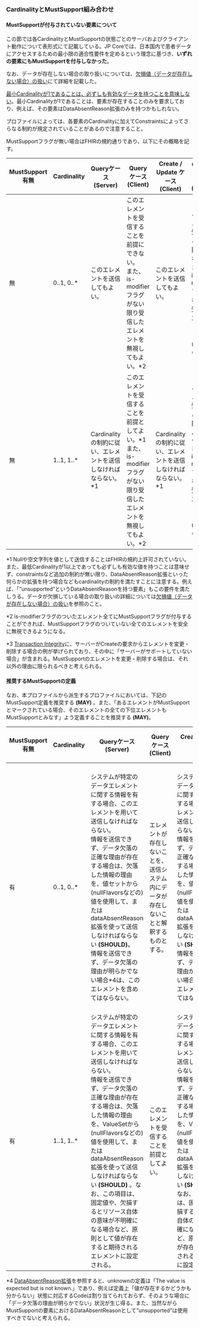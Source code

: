 ### CardinalityとMustSupport組み合わせ
#### MustSupportが付与されていない要素について
この節では各CardinalityとMustSupportの状態ごとのサーバおよびクライアント動作について表形式にて記載している。JP Coreでは、日本国内で患者データにアクセスするための最小限の適合性要件を定めるという理念に基づき、**いずれの要素にもMustSupportを付与しなかった**。

なお、データが存在しない場合の取り扱いについては、[欠損値（データが存在しない場合）の扱い](guide-handlingOfNonExistentData.html)にて詳細を記載した。

[最小Cardinalityが1であることは、必ずしも有効なデータを持つことを意味しない](https://www.hl7.org/fhir/R4/conformance-rules.html#:~:text=an%20element%20to%20a-,minimum%20cardinality%20of%201,-does%20not%20ensure)。最小Cardinalityが1であることは、要素が存在することのみを要求しており、例えば、その要素はDataAbsentReason拡張のみを持つかもしれない。

プロファイルによっては、各要素のCardinalityに加えてConstraintsによってさらなる制約が規定されていることがあるので注意すること。

MustSupportフラグが無い場合はFHIRの規約通りであり、以下にその概略を記す。

|  MustSupport有無  |  Cardinality  |  Queryケース<BR>(Server)  |  Queryケース<BR>(Client) |  Create / Update ケース<BR>(Client)  |  Create / Update ケース<BR>(Server)  |
| ---- | ---- | ---- | ---- | ---- | ---- |
|  無  |  0..1, 0..\*  | このエレメントを送信してもよい。 |  このエレメントを受信することを前提にできない。<br>また、is-modifierフラグがない限り受信したエレメントを無視してもよい。\*2 | このエレメントを送信してもよい。 | このエレメントを受信することを前提にできない。<br>また、is-modifierフラグがない限り受信したエレメントを無視してもよい。\*2,\*3 |
|  無   |  1..1, 1..\*  | Cardinalityの制約に従い、エレメントを送信しなければならない。\*1 | このエレメントを受信することを前提としてよい。\*1<br>また、is-modifierフラグがない限り受信したエレメントを無視してもよい。\*2 | Cardinalityの制約に従い、エレメントを送信しなければならない。\*1 | このエレメントを受信することを前提としてよい。\*1<br>また、is-modifierフラグがない限り受信したエレメントを無視してもよい。\*2,\*3 |

\*1 Nullや空文字列を値として送信することはFHIRの規約上許可されていない。また、最低Cardinalityが1以上であっても必ずしも有効な値を持つことは意味せず、constraintsなど追加の制約が無い限り、DataAbsentReason拡張といった何らかの拡張を持つ場合などもcardinalityの制約を満たすことに注意する。例えば、「”unsupported”というDataAbsentReasonを持つ要素」もこの要件を満たしうる。データが欠損している場合の取り扱いの詳細については[欠損値（データが存在しない場合）の扱い](guide-handlingOfNonExistentData.html)を参照のこと。

\*2 is-modifierフラグのついたエレメント全てにMustSupportフラグが付与することができれば、MustSupportフラグのついていない全てのエレメントを安全に無視できるようになる。

\*3 [Transaction Integrity](https://www.hl7.org/fhir/R4/http.html#transactional-integrity)に、サーバーがCreateの要求からエレメントを変更・削除する場合の例が挙げられており、その中に「サーバーがサポートしていない場合」が含まれる。MustSupportのエレメントを変更・削除する場合は、それ以外の理由に限られるべきと考えられる。

#### 推奨するMustSupportの定義
なお、本プロファイルから派生するプロファイルにおいては、下記のMustSupport定義を推奨する **(MAY)** 。また、「あるエレメントがMustSupportとマークされている場合、そのエレメントの全ての下位エレメントもMustSupportとみなす」よう定義することを推奨する **(MAY)**。

|  MustSupport有無  |  Cardinality  |  Queryケース<BR>(Server)  |  Queryケース<BR>(Client) |  Create / Update ケース<BR>(Client)  |  Create / Update ケース<BR>(Server)  |
| ---- | ---- | ---- | ---- | ---- | ---- |
|  有  |  0..1, 0..\*  | システムが特定のデータエレメントに関する情報を有する場合、このエレメントを用いて送信しなければならない。<br>情報を送信できず、データ欠落の正確な理由が存在する場合は、欠落した情報の理由を、値セットから(nullFlavorsなどの)値を使用して、またはdataAbsentReason拡張を使って送信しなければならない **(SHOULD)**。<br>情報を送信できず、データ欠落の理由が明らかでない場合\*4は、このエレメントを含めてはならない。 | エレメントが存在しないことを、送信システム内にデータが存在しないことと解釈するものとする。 | システムが特定のデータエレメントに関する情報を有する場合、このエレメントを用いて送信しなければならない。<br>情報を送信できず、データ欠落の正確な理由が存在する場合は、欠落した情報の理由を、値セットから(nullFlavorsなどの)値を使用して、またはdataAbsentReason拡張を使って送信しなければならない **(SHOULD)**。<br>情報を送信できず、データ欠落の理由が明らかでない場合\*4は、このエレメントを含めてはならない。 | エレメントが存在しないことを、送信システム内にデータが存在しないことと解釈するものとする。<br>サーバーは、後で要求された時に送信されたエレメントと同じエレメントを用いて応答するべき **(SHOULD)** であり、理由なく変更してはならない。\*3 |
|  有  |  1..1, 1..\*  | システムが特定のデータエレメントに関する情報を有する場合、このエレメントを用いて送信しなければならない。<br>情報を送信できず、データ欠落の正確な理由が存在する場合は、欠落した情報の理由を、ValueSetから(nullFlavorsなどの)値を使用して、またはdataAbsentReason拡張を使って送信しなければならない **(SHOULD)** 。なお、この項目は、固定値や、欠損するとリソース自体の意味が不明確になる場合など、原則として値が存在すると期待されるエレメントに設定される。 | このエレメントを受信することを前提としてよい。 | システムが特定のデータエレメントに関する情報を有する場合、このエレメントを用いて送信しなければならない。<br>情報を送信できず、データ欠落の正確な理由が存在する場合は、欠落した情報の理由を、ValueSetから(nullFlavorsなどの)値を使用して、またはdataAbsentReason拡張を使って送信しなければならない **(SHOULD)**。<br>なお、この項目は、固定値や、欠損するとリソース自体の意味が不明確になる場合など、原則として値が存在すると期待されるエレメントに設定される。 | このエレメントを受信することを前提としてよい。<br>サーバーは、後で要求された時に送信されたエレメントと同じエレメントを用いて応答するべき **(SHOULD)** であり、理由なく変更してはならない。\*3 |

\*4 [DataAbsentReason拡張](https://www.hl7.org/fhir/R4/extension-data-absent-reason.html)を参照すると、unknownの定義は「The value is expected but is not known.」であり、例えば定義上「値が存在するかどうかも分からない」状態に対応するCodeは割り当てられておらず、そのような場合に「データ欠落の理由が明らかでない」状況が生じ得る。また、当然ながらMustSupportの要素におけるDataAbsentReasonとして”unsupported”は使用すべきでないと考えられる。
